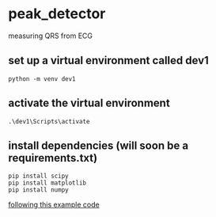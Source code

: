 # peak_detector
measuring QRS from ECG

## set up a virtual environment called dev1
```
python -m venv dev1
```

## activate the virtual environment
```
.\dev1\Scripts\activate
```

## install dependencies (will soon be a requirements.txt)
```
pip install scipy
pip install matplotlib
pip install numpy
```

[following this example code](https://docs.scipy.org/doc/scipy/reference/generated/scipy.misc.electrocardiogram.html#scipy.misc.electrocardiogram)